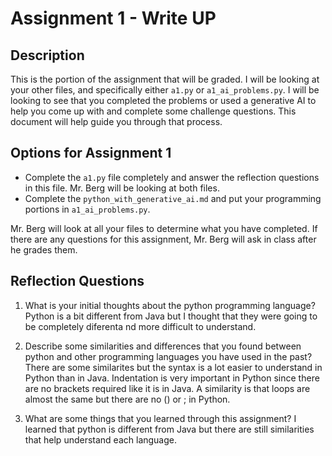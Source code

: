 # Assignment 1 - Write UP

## Description
This is the portion of the assignment that will be graded.  I will be looking at your other files, and specifically either `a1.py` or `a1_ai_problems.py`.  I will be looking to see that you completed the problems or used a generative AI to help you come up with and complete some challenge questions.  This document will help guide you through that process.

## Options for Assignment 1
- Complete the `a1.py` file completely and answer the reflection questions in this file.  Mr. Berg will be looking at both files.
- Complete the `python_with_generative_ai.md` and put your programming portions in `a1_ai_problems.py`.

Mr. Berg will look at all your files to determine what you have completed.  If there are any questions for this assignment, Mr. Berg will ask in class after he grades them.


## Reflection Questions

1. What is your initial thoughts about the python programming language?
Python is a bit different from Java but I thought that they were going to be completely diferenta nd more difficult to understand. 

2. Describe some similarities and differences that you found between python and other programming languages you have used in the past?
There are some similarites but the syntax is a lot easier to understand in Python than in Java. Indentation is very important in Python since there are no brackets required like it is in Java. A similarity is that loops are almost the same but there are no () or ; in Python.

3. What are some things that you learned through this assignment?
I learned that python is different from Java but there are still similarities that help understand each language. 